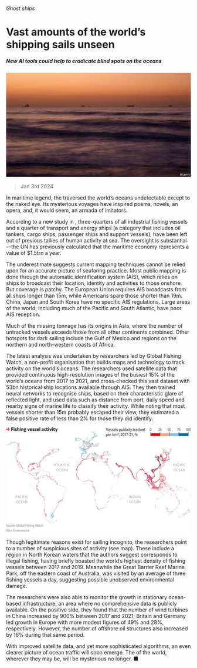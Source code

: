 ###### Ghost ships

# Vast amounts of the world’s shipping sails unseen 

##### New AI tools could help to eradicate blind spots on the oceans 

![image](images/20240106_STP502.jpg) 

> Jan 3rd 2024 

In maritime legend, the  traversed the world’s oceans undetectable except to the naked eye. Its mysterious voyages have inspired poems, novels, an opera, and, it would seem, an armada of imitators.

According to a new study in , three-quarters of all industrial fishing vessels and a quarter of transport and energy ships (a category that includes oil tankers, cargo ships, passenger ships and support vessels), have been left out of previous tallies of human activity at sea. The oversight is substantial—the UN has previously calculated that the maritime economy represents a value of $1.5trn a year.

The underestimate suggests current mapping techniques cannot be relied upon for an accurate picture of seafaring practice. Most public mapping is done through the automatic identification system (AIS), which relies on ships to broadcast their location, identity and activities to those onshore. But coverage is patchy. The European Union requires AIS broadcasts from all ships longer than 15m, while Americans spare those shorter than 19m. China, Japan and South Korea have no specific AIS regulations. Large areas of the world, including much of the Pacific and South Atlantic, have poor AIS reception.

Much of the missing tonnage has its origins in Asia, where the number of untracked vessels exceeds those from all other continents combined. Other hotspots for dark sailing include the Gulf of Mexico and regions on the northern and north-western coasts of Africa.

The latest analysis was undertaken by researchers led by Global Fishing Watch, a non-profit organisation that builds maps and technology to track activity on the world’s oceans. The researchers used satellite data that provided continuous high-resolution images of the busiest 15% of the world’s oceans from 2017 to 2021, and cross-checked this vast dataset with 53bn historical ship locations available through AIS. They then trained neural networks to recognise ships, based on their characteristic glare of reflected light, and used data such as distance from port, daily speed and nearby signs of marine life to classify their activity. While noting that most vessels shorter than 15m probably escaped their view, they estimated a false positive rate of less than 2% for those they did identify.

![image](images/20240106_STM905.png) 


Though legitimate reasons exist for sailing incognito, the researchers point to a number of suspicious sites of activity (see map). These include a region in North Korean waters that the authors suggest corresponds to illegal fishing, having briefly boasted the world’s highest density of fishing vessels between 2017 and 2019. Meanwhile the Great Barrier Reef Marine Park, off the eastern coast of Australia, was visited by an average of three fishing vessels a day, suggesting possible unobserved environmental damage.

The researchers were also able to monitor the growth in stationary ocean-based infrastructure, an area where no comprehensive data is publicly available. On the positive side, they found that the number of wind turbines in China increased by 900% between 2017 and 2021; Britain and Germany led growth in Europe with more modest figures of 49% and 28%, respectively. However, the number of offshore oil structures also increased by 16% during that same period. 

With improved satellite data, and yet more sophisticated algorithms, an even clearer picture of ocean traffic will soon emerge. The  of the world, wherever they may be, will be mysterious no longer. ■


